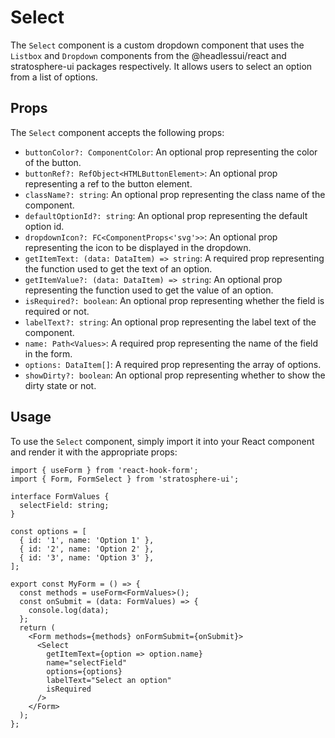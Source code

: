 # Select

The `Select` component is a custom dropdown component that uses the `Listbox` and `Dropdown` components from the @headlessui/react and stratosphere-ui packages respectively. It allows users to select an option from a list of options.

## Props

The `Select` component accepts the following props:

- `buttonColor?: ComponentColor`: An optional prop representing the color of the button.
- `buttonRef?: RefObject<HTMLButtonElement>`: An optional prop representing a ref to the button element.
- `className?: string`: An optional prop representing the class name of the component.
- `defaultOptionId?: string`: An optional prop representing the default option id.
- `dropdownIcon?: FC<ComponentProps<'svg'>>`: An optional prop representing the icon to be displayed in the dropdown.
- `getItemText: (data: DataItem) => string`: A required prop representing the function used to get the text of an option.
- `getItemValue?: (data: DataItem) => string`: An optional prop representing the function used to get the value of an option.
- `isRequired?: boolean`: An optional prop representing whether the field is required or not.
- `labelText?: string`: An optional prop representing the label text of the component.
- `name: Path<Values>`: A required prop representing the name of the field in the form.
- `options: DataItem[]`: A required prop representing the array of options.
- `showDirty?: boolean`: An optional prop representing whether to show the dirty state or not.

## Usage

To use the `Select` component, simply import it into your React component and render it with the appropriate props:

```tsx
import { useForm } from 'react-hook-form';
import { Form, FormSelect } from 'stratosphere-ui';

interface FormValues {
  selectField: string;
}

const options = [
  { id: '1', name: 'Option 1' },
  { id: '2', name: 'Option 2' },
  { id: '3', name: 'Option 3' },
];

export const MyForm = () => {
  const methods = useForm<FormValues>();
  const onSubmit = (data: FormValues) => {
    console.log(data);
  };
  return (
    <Form methods={methods} onFormSubmit={onSubmit}>
      <Select
        getItemText={option => option.name}
        name="selectField"
        options={options}
        labelText="Select an option"
        isRequired
      />
    </Form>
  );
};
```
